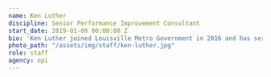 ```yaml
---
name: Ken Luther
discipline: Senior Performance Improvement Consultant
start_date: 2019-01-09 00:00:00 Z
bio: 'Ken Luther joined Louisville Metro Government in 2016 and has served both in the Department of Public Health and Wellness and currently at the Office of Performance Improvement.  Prior to these roles, Ken served in the United States Army achieving the rank of Colonel.  During 23 years as both an artillery officer and strategic plans and policy officer, Ken was posted to a variety of operational and strategic leadership assignments all over the world including Iraq, Afghanistan, various countries and Africa, Korea, Germany, Puerto Rico, and the United States.  Ken has a Master of Arts in International Relations specializing in Strategic and National Security Studies and a Masters of Military of Arts and Sciences from the School of Advanced Military Studies at Fort Leavenworth.  Ken is an avid Louisville City FC supporter, member of the Louisville Coopers, and volunteers his time to coach soccer and mentor kids at the Beechmont Community Center.'
photo_path: "/assets/img/staff/ken-luther.jpg"
role: staff
agency: opi
---
```

